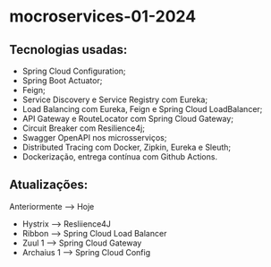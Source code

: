 # mocroservices-01-2024

## Tecnologias usadas:

- Spring Cloud Configuration;
- Spring Boot Actuator;
- Feign;
- Service Discovery e Service Registry com Eureka;
- Load Balancing com Eureka, Feign e Spring Cloud LoadBalancer;
- API Gateway e RouteLocator com Spring Cloud Gateway;
- Circuit Breaker com Resilience4j;
- Swagger OpenAPI nos microsserviços;
- Distributed Tracing com Docker, Zipkin, Eureka e Sleuth;
- Dockerização, entrega contínua com Github Actions.

## Atualizações:

Anteriormente      -->  Hoje
- Hystrix         -->  Resliience4J
- Ribbon          -->  Spring Cloud Load Balancer
- Zuul 1          -->  Spring Cloud Gateway
- Archaius 1      -->  Spring Cloud Config

